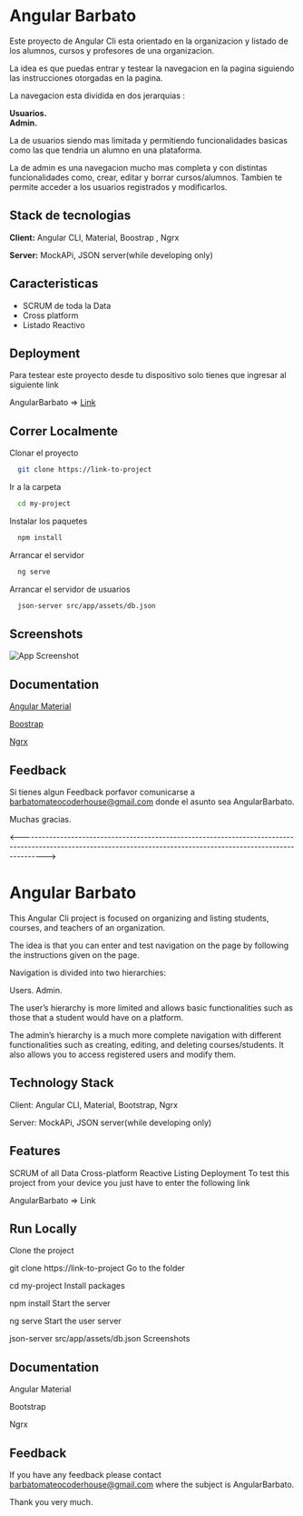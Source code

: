 
# Angular Barbato

Este proyecto de Angular Cli esta orientado en la organizacion y listado de los alumnos, cursos y profesores de una organizacion.

La idea es que puedas entrar y testear la navegacion en la pagina siguiendo las instrucciones otorgadas en la pagina.

La navegacion esta dividida en dos jerarquias :  

 **Usuarios.**   
 **Admin.**  

La de usuarios siendo mas limitada y permitiendo funcionalidades basicas como las que tendria un alumno en una plataforma.  

La de admin es una navegacion mucho mas completa y con distintas funcionalidades como, crear, editar y borrar cursos/alumnos. Tambien te permite acceder a los usuarios registrados y modificarlos.





## Stack de tecnologias

**Client:** Angular CLI, Material, Boostrap , Ngrx

**Server:** MockAPi, JSON server(while developing only)


## Caracteristicas

- SCRUM de toda la Data
- Cross platform
- Listado Reactivo



## Deployment

Para testear este proyecto desde tu dispositivo solo tienes que ingresar al siguiente link  

AngularBarbato => [Link]('https://angular-barbato.vercel.app/inicio')


## Correr Localmente

Clonar el proyecto

```bash
  git clone https://link-to-project
```

Ir a la carpeta

```bash
  cd my-project
```

Instalar los paquetes

```bash
  npm install
```

Arrancar el servidor

```bash
  ng serve
```

Arrancar el servidor de usuarios

```bash
  json-server src/app/assets/db.json
```

## Screenshots

![App Screenshot](https://i.postimg.cc/Dyh8FP5z/Screenshot-2023-03-30-154430.png)


## Documentation

[Angular Material](https://material.angular.io/)

[Boostrap]('https://getbootstrap.com/')

[Ngrx]('https://ngrx.io/')
## Feedback

Si tienes algun Feedback porfavor comunicarse a barbatomateocoderhouse@gmail.com donde el asunto sea AngularBarbato.

Muchas gracias.
    
    
  
    
<------------------------------------------------------------------------------------------------------------------------------------------------------------------->
    
      
      
       
# Angular Barbato
This Angular Cli project is focused on organizing and listing students, courses, and teachers of an organization.

The idea is that you can enter and test navigation on the page by following the instructions given on the page.

Navigation is divided into two hierarchies:

Users. Admin.

The user’s hierarchy is more limited and allows basic functionalities such as those that a student would have on a platform.

The admin’s hierarchy is a much more complete navigation with different functionalities such as creating, editing, and deleting courses/students. It also allows you to access registered users and modify them.

## Technology Stack
Client: Angular CLI, Material, Bootstrap, Ngrx

Server: MockAPi, JSON server(while developing only)

## Features
SCRUM of all Data
Cross-platform
Reactive Listing
Deployment
To test this project from your device you just have to enter the following link

AngularBarbato => Link

## Run Locally
Clone the project

  git clone https://link-to-project
Go to the folder

  cd my-project
Install packages

  npm install
Start the server

  ng serve
Start the user server

  json-server src/app/assets/db.json
Screenshots

## Documentation
Angular Material

Bootstrap

Ngrx

## Feedback
If you have any feedback please contact barbatomateocoderhouse@gmail.com where the subject is AngularBarbato.

Thank you very much.
